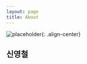 ```yaml
---
layout: page
title: About
---
```

![placeholder](https://user-images.githubusercontent.com/82125326/141730712-693f40b3-6285-4b12-8606-29381ba2c325.jpg "Medium example image"){: .align-center}

## 신영철
